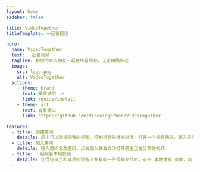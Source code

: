 ```yaml
---
layout: home
sidebar: false

title: VideoTogether
titleTemplate: 一起看视频

hero:
  name: VideoTogether
  text: 一起看视频
  tagline: 和你的家人朋友一起在线看视频，无论相隔多远
  image:
    src: logo.png
    alt: VideoTogether
  actions:
    - theme: brand
      text: 安装说明 ->
      link: /guide/install
    - theme: alt
      text: 查看源码
      link: https://github.com/VideoTogether/VideoTogether

features:
  - title: 创建房间
    details: 房主可以选择观看的视频，控制视频的播放进度，打开一个视频网站，输入房名以及密码。点击建房，将房名分享给你的朋友，她/他就可加入到你的房间
  - title: 加入房间
    details: 输入房间名及密码，点击加入就会自动打开房主正在分享的视频
  - title: 一起观看本地视频
    details: 在保证房主和成员的设备上都有同一份视频文件时，点击 本地播放 页面，房主选择本地视频后即可建房分享，新加入的成员也需要选择对应的视频文件后才可能和房主同步播放
---
```

